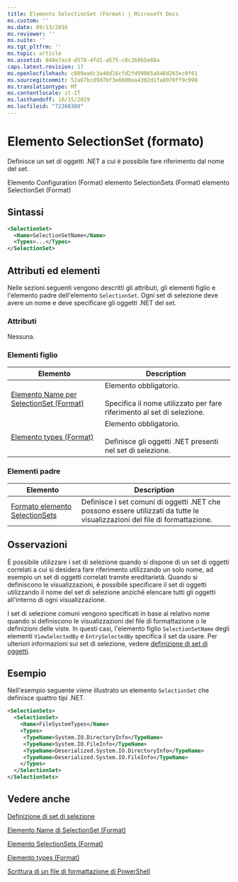 ```yaml
---
title: Elemento SelectionSet (Format) | Microsoft Docs
ms.custom: ''
ms.date: 09/13/2016
ms.reviewer: ''
ms.suite: ''
ms.tgt_pltfrm: ''
ms.topic: article
ms.assetid: 848e7acd-d578-4fd1-a575-c0c3b9b5e68a
caps.latest.revision: 17
ms.openlocfilehash: c809aa6c3a40d16cfd2fd99065a846d265ec0f61
ms.sourcegitcommit: 52a67bcd9d7bf3e8600ea4302d1fa8970ff9c998
ms.translationtype: MT
ms.contentlocale: it-IT
ms.lasthandoff: 10/15/2019
ms.locfileid: "72368380"
---
```

# <a name="selectionset-element-format"></a>Elemento SelectionSet (formato)

Definisce un set di oggetti .NET a cui è possibile fare riferimento dal nome del set.

Elemento Configuration (Format) elemento SelectionSets (Format) elemento SelectionSet (Format)

## <a name="syntax"></a>Sintassi

```xml
<SelectionSet>
  <Name>SelectionSetName</Name>
  <Types>...</Types>
</SelectionSet>
```

## <a name="attributes-and-elements"></a>Attributi ed elementi

Nelle sezioni seguenti vengono descritti gli attributi, gli elementi figlio e l'elemento padre dell'elemento `SelectionSet`. Ogni set di selezione deve avere un nome e deve specificare gli oggetti .NET del set.

### <a name="attributes"></a>Attributi

Nessuna.

### <a name="child-elements"></a>Elementi figlio

|Elemento|Description|
|-------------|-----------------|
|[Elemento Name per SelectionSet (Format)](./name-element-for-selectionset-format.md)|Elemento obbligatorio.<br /><br /> Specifica il nome utilizzato per fare riferimento al set di selezione.|
|[Elemento types (Format)](./types-element-for-selectionset-format.md)|Elemento obbligatorio.<br /><br /> Definisce gli oggetti .NET presenti nel set di selezione.|

### <a name="parent-elements"></a>Elementi padre

|Elemento|Description|
|-------------|-----------------|
|[Formato elemento SelectionSets](./selectionsets-element-format.md)|Definisce i set comuni di oggetti .NET che possono essere utilizzati da tutte le visualizzazioni del file di formattazione.|

## <a name="remarks"></a>Osservazioni

È possibile utilizzare i set di selezione quando si dispone di un set di oggetti correlati a cui si desidera fare riferimento utilizzando un solo nome, ad esempio un set di oggetti correlati tramite ereditarietà. Quando si definiscono le visualizzazioni, è possibile specificare il set di oggetti utilizzando il nome del set di selezione anziché elencare tutti gli oggetti all'interno di ogni visualizzazione.

I set di selezione comuni vengono specificati in base al relativo nome quando si definiscono le visualizzazioni del file di formattazione o le definizioni delle viste. In questi casi, l'elemento figlio `SelectionSetName` degli elementi `ViewSelectedBy` e `EntrySelectedBy` specifica il set da usare. Per ulteriori informazioni sui set di selezione, vedere [definizione di set di oggetti](./defining-selection-sets.md).

## <a name="example"></a>Esempio

Nell'esempio seguente viene illustrato un elemento `SelectionSet` che definisce quattro tipi .NET.

```xml
<SelectionSets>
  <SelectionSet>
    <Name>FileSystemTypes</Name>
    <Types>
     <TypeName>System.IO.DirectoryInfo</TypeName>
     <TypeName>System.IO.FileInfo</TypeName>
     <TypeName>Deserialized.System.IO.DirectoryInfo</TypeName>
     <TypeName>Deserialized.System.IO.FileInfo</TypeName>
    </Types>
  </SelectionSet>
</SelectionSets>
```

## <a name="see-also"></a>Vedere anche

[Definizione di set di selezione](./defining-selection-sets.md)

[Elemento Name di SelectionSet (Format)](./name-element-for-selectionset-format.md)

[Elemento SelectionSets (Format)](./selectionsets-element-format.md)

[Elemento types (Format)](./types-element-for-selectionset-format.md)

[Scrittura di un file di formattazione di PowerShell](./writing-a-powershell-formatting-file.md)

